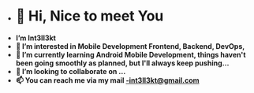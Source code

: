 - <h1> 👋 Hi, Nice to meet You </h1>
- <b> I’m Int3ll3kt
- 👀 I’m interested in Mobile Development Frontend, Backend, DevOps, 
- 🌱 I’m currently learning Android Mobile Development, 
  things haven't been going smoothly as planned, but I'll always keep pushing...
- 💞️ I’m looking to collaborate on ...
- 📫 You can reach me via my mail -int3ll3kt@gmail.com

<!---
Int3ll3kt/Int3ll3kt is a ✨ special ✨ repository because its `README.md` (this file) appears on your GitHub profile.
You can click the Preview link to take a look at your changes.
--->

